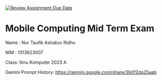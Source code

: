 [![Review Assignment Due Date](https://classroom.github.com/assets/deadline-readme-button-22041afd0340ce965d47ae6ef1cefeee28c7c493a6346c4f15d667ab976d596c.svg)](https://classroom.github.com/a/T0qt99Uw)
# Mobile Computing Mid Term Exam
Name : Nur Taufik Ashabur Ridho

NIM  : 1313623007

Class: Ilmu Komputer 2023 A

Gemini Prompt History: https://gemini.google.com/share/3b0f2da25aab

